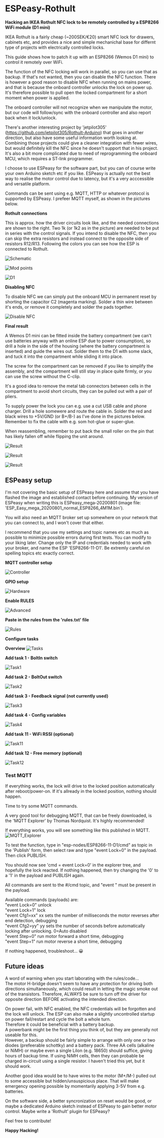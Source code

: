 # ESPeasy-Rothult

**Hacking an IKEA Rothult NFC lock to be remotely controlled by a ESP8266 WiFi module (D1 mini)**

IKEA Rothult is a fairly cheap (~200SEK/€20) smart NFC lock for drawers, cabinets etc, and provides a nice and simple mechanichal base for differnt type of projects with electrically controlled locks.

This guide shows how to patch it up with an ESP8266 (Wemos D1 mini) to control it remotely over WiFi.

The function of the NFC locking will work in parallel, so you can use that as backup. 
If that's not wanted, then you can disable the NFC function. 
There is however a good reason to disable NFC when running on mains power, and that is because the onboard controller unlocks the lock on power up. It's therefore possible to pull open the locked compartment for a short moment when power is applied.  

The onboard controller will not recognize when we manipulate the motor, but our code will follow/sync with the onboard controller and also report back when it lock/unlock.

There's another interesting project by 'jetpilot305' (https://github.com/jetpilot305/Rothult-Arduino) that goes in another direction, but also have some useful information worth looking at.
Combining those projects could give a cleaner integration with fewer wires, but would definitely kill the NFC since he doesn't support that in his project.
It's also a bit more complicated due to need of reprogramming the onboard MCU, which requires a ST-link programmer.

I choose to use ESPeasy for the software part, but you can of course write your own Arduino sketch etc if you like. ESPeasy is actually not the best way to realise the motor control due to latency, but it's a very acccessible and versatile platform.

Commands can be sent using e.g. MQTT, HTTP or whatever protocol is supported by ESPeasy. I prefeer MQTT myself, as shown in the pictures below.


**Rothult connections**

This is approx. how the driver circuits look like, and the needed connections are shown to the right. Two 1k (or 1k2 as in the picture) are needed to be put in series with the control signals. If you intend to disable the NFC, then you can skip the extra resistors and instead connect to the opposite side of resistors R12/R13.
Following the colors you can see how the ESP is connected to Rothult.

![Schematic](images/Rothult_mod_schematic.jpg)

![Mod points](images/Rothult_mod_points.jpg)

![D1](images/D1_pinout.jpg)

**Disabling NFC**

To disable NFC we can simply put the onboard MCU in permanent reset by shorting the capacitor C2 (magenta marking). 
Solder a thin wire between it's ends, or remove it completely and solder the pads together.

![Disable NFC](images/Disable_NFC.jpg)

**Final result**

A Wemos D1 mini can be fitted inside the battery compartment (we can't use batteries anyway with an online ESP due to power consumption), 
so drill a hole in the side of the housing (where the battery compartment is inserted) and guide the wires out. Solder them to the D1 with 
some slack, and tuck it into the compartment while sliding it into place.

The screw for the compartment can be removed if you like to simplify the assembly, and the compartment will still stay in place quite firmly, or you can use the screw without the C-clip.

It's a good idea to remove the metal tab connectors between cells in the compartment to avoid short circuits, they can be pulled out with a pair of pliers.

To supply power the lock you can e.g. use a cut USB cable and phone charger. Drill a hole somewere and route the cable in. 
Solder the red and black wires to +5V/GND (or B+/B-) as I've done in the pictures below.  
Remember to fix the cable with e.g. som hot-glue or super-glue.

When reassembling, remember to put back the small roller on the pin that has likely fallen off while flipping the unit around.

![Result](images/Result_1.jpg)

![Result](images/Result_2.jpg)

![Result](images/Result_3.jpg)

## ESPeasy setup

I'm not covering the basic setup of ESPeasy here and assume that you have flashed the image and established contact before continuing.
My version of ESPeasy when writing this is ESPeasy_mega-20200801 (image file: 'ESP_Easy_mega_20200801_normal_ESP8266_4M1M.bin').

You will also need an MQTT broker set up somewhere on your network that you can connect to, and I won't cover that either.

I recommend that you use my settings and topic names etc as much as possible to minimize possible errors during first tests. You can modify to your liking later.
Change only the IP and credentials needed to work with your broker, and name the ESP 'ESP8266-11-D1'. Be extremly careful on spelling topics etc exactly correct.

**MQTT controller setup**

![Controller](images/ESPeasy_Controller.jpg)

**GPIO setup**

![Hardware](images/ESPeasy_HW_config.jpg)

**Enable RULES**

![Advanced](images/ESPeasy_Tools_Advanced.jpg)

**Paste in the rules from the 'rules.txt' file**

![Rules](images/ESPeasy_Rules.jpg)

**Configure tasks**

**Overview**
![Tasks](images/ESPeasy_Devices.jpg)

**Add task 1 - BoltIn switch**

![Task1](images/ESPeasy_Devices1.jpg)

**Add task 2 - BoltOut switch**

![Task2](images/ESPeasy_Devices2.jpg)

**Add task 3 - Feedback signal (not currently used)**

![Task3](images/ESPeasy_Devices3.jpg)

**Add task 4 - Config variables**

![Task4](images/ESPeasy_Devices4.jpg)

**Add task 11 - WiFi RSSI (optional)**

![Task11](images/ESPeasy_Devices11.jpg)

**Add task 12 - Free memory (optional)**

![Task12](images/ESPeasy_Devices12.jpg)

### Test MQTT

If everything works, the lock will drive to the locked position automatically after reboot/power-on. If it's allready in the locked position, nothing should happen.

Time to try some MQTT commands.

A very good tool for debugging MQTT, that can be freely downloaded, is the 'MQTT Explorer' by Thomas Nordquist. 
It's highly recommended!

If everything works, you will see something like this published in MQTT.
![MQTT_Explorer](images/MQTT_Explorer.jpg)

To test the function, type in "esp-nodes/ESP8266-11-D1/cmd" as topic in the 'Publish' form, then select raw and type "event Lock=0" in the payload. Then click PUBLISH.

You should now see 'cmd = event Lock=0' in the explorer tree, and hopefully the lock reacted. If nothing happened, then try changing the '0' to a '1' in the payload and PUBLISH again.

All commands are sent to the #/cmd topic, and "event " must be present in the payload.

Available commands (payloads) are:  
"event Lock=0"   unlock  
"event Lock=1"   lock  
"event Cfg1=xx"  xx sets the number of milliseconds the motor reverses after end detection, debugging  
"event Cfg2=yy"  yy sets the number of seconds before automatically locking after unlocking. 0=Auto disabled  
"event Step=0"   run motor forward a short time, debugging  
"event Step=1"   run motor reverse a short time, debugging  


If nothing happened, troubleshoot... 😀


## Future ideas

A word of warning when you start laborating with the rules/code...   
The motor H-bridge doesn't seem to have any protection for driving both directions simultaneously, which could result in letting the magic smoke out of the transistors.
Therefore, ALWAYS be sure to turn off the driver for opposite direction BEFORE activating the intended direction.

On power fail, with NFC enabled, the NFC credentials will be forgotten and the lock will unlock. 
The ESP can also make a slightly uncontrolled startup on power fail/restart and cycle the bolt a whole turn.  
Therefore it could be beneficial with a battery backup.  
A powerbank might be the first thing you think of, but they are generally not useable for this.  
However, a backup should be fairly simple to arrange with only one or two diodes (prefeerable schottky) and a battery pack. 
Three AA cells (alkaline or NiMH) or maybe even a single LiIon (e.g. 18650) should suffice, giving hours of backup time. 
If using NiMH cells, then they can probable be charged in-circuit using a single resistor. 
I haven't tried this yet, but it should work.

Another good idea would be to have wires to the motor (M+/M-) pulled out to some accessible but hidden/unsuspicious place. 
That will make emergency opening possible by momentarily applying 3-5V from e.g. batteries.

On the software side, a better syncronization on reset would be good, or maybe a dedicated Arduino sketch instead of ESPeasy to gain better motor control. 
Maybe write a 'Rothult' plugin for ESPeasy?


Feel free to contribute!


**Happy Hacking!**

